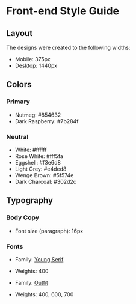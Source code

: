 # Front-end Style Guide

## Layout

The designs were created to the following widths:

- Mobile: 375px
- Desktop: 1440px

## Colors

### Primary

- Nutmeg: #854632
- Dark Raspberry: #7b284f

### Neutral

- White: #ffffff
- Rose White: #fff5fa
- Eggshell: #f3e6d8
- Light Grey: #e4ded8
- Wenge Brown: #5f574e
- Dark Charcoal: #302d2c

## Typography

### Body Copy

- Font size (paragraph): 16px

### Fonts

- Family: [Young Serif](https://fonts.google.com/specimen/Young+Serif)
- Weights: 400

- Family: [Outfit](https://fonts.google.com/specimen/Outfit)
- Weights: 400, 600, 700
